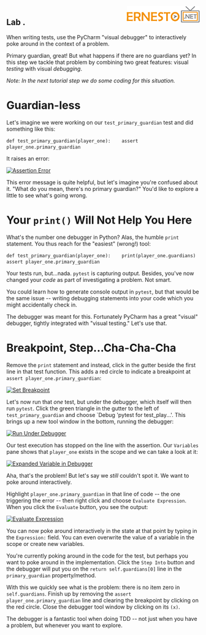 <img align="right" src="../logo.png">


Lab . 
----------------------------

When writing tests, use the PyCharm "visual debugger" to interactively
poke around in the context of a problem.



Primary guardian, great! But what happens if there are no guardians yet?
In this step we tackle that problem by combining two great features:
visual *testing* with visual *debugging*.

*Note: In the next tutorial step we do some coding for this situation.*

Guardian-less
=============

Let's imagine we were working on our `test_primary_guardian` test and
did something like this:

``` {.prism-code .language-python .content style="color:#9CDCFE;background-color:#1E1E1E;font-size:large"}
def test_primary_guardian(player_one):    assert player_one.primary_guardian
```

It raises an error:

[![Assertion
Error](./images/assertion_error.png "Assertion Error")](https://www.jetbrains.com/pycharm/guide/static/407e4cc8d63bfec79a03b70d284e514d/cd1d6/assertion_error.png)

This error message is quite helpful, but let's imagine you're confused
about it. "What do you mean, there's no primary guardian?" You'd like to
explore a little to see what's going wrong.

Your `print()` Will Not Help You Here
=====================================

What's the number one debugger in Python? Alas, the humble `print`
statement. You thus reach for the "easiest" (wrong!) tool:

``` {.prism-code .language-python .content style="color:#9CDCFE;background-color:#1E1E1E;font-size:large"}
def test_primary_guardian(player_one):    print(player_one.guardians)    assert player_one.primary_guardian
```

Your tests run, but...nada. `pytest` is capturing output. Besides,
you've now changed your *code* as part of investigating a problem. Not
smart.

You could learn how to generate console output in `pytest`, but that
would be the same issue -- writing debugging statements into your code
which you might accidentally check in.

The debugger was meant for this. Fortunately PyCharm has a great
"visual" debugger, tightly integrated with "visual testing." Let's use
that.

Breakpoint, Step...Cha-Cha-Cha
==============================

Remove the `print` statement and instead, click in the gutter beside the
first line in that test function. This adds a red circle to indicate a
breakpoint at `assert player_one.primary_guardian`:

[![Set
Breakpoint](./images/breakpoint.png "Set Breakpoint")](https://www.jetbrains.com/pycharm/guide/static/faed79d92c2ad2c3b1cd2a9fb00b0152/e5715/breakpoint.png)

Let's now run that *one* test, but under the debugger, which itself will
then run `pytest`. Click the green triangle in the gutter to the left of
`test_primary_guardian` and choose \`Debug 'pytest for test\_play...'.
This brings up a new tool window in the bottom, running the debugger:

[![Run Under
Debugger](./images/run_under_debugger.png "Run Under Debugger")](./images/run_under_debugger.png)

Our test execution has stopped on the line with the assertion. Our
`Variables` pane shows that `player_one` exists in the scope and we can
take a look at it:

[![Expanded Variable in
Debugger](./images/no_guardians.png "Expanded Variable in Debugger")](./images/no_guardians.png)

Aha, that's the problem! But let's say we *still* couldn't spot it. We
want to poke around interactively.

Highlight `player_one.primary_guardian` in that line of code -- the one
triggering the error -- then right click and choose
`Evaluate Expression`. When you click the `Evaluate` button, you see the
output:

[![Evaluate
Expression](./images/evaluate_expression.png "Evaluate Expression")](https://www.jetbrains.com/pycharm/guide/static/811d8308f92e1669e042ea889762cf1b/f2d92/evaluate_expression.png)

You can now poke around interactively in the state at that point by
typing in the `Expression:` field. You can even overwrite the value of a
variable in the scope or create new variables.

You're currently poking around in the code for the test, but perhaps you
want to poke around in the implementation. Click the `Step Into` button
and the debugger will put you on the `return self.guardians[0]` line in
the `primary_guardian` property/method.

With this we quickly see what is the problem: there is no item zero in
`self.guardians`. Finish up by removing the
`assert player_one.primary_guardian` line and clearing the breakpoint by
clicking on the red circle. Close the debugger tool window by clicking
on its `(x)`.

The debugger is a fantastic tool when doing TDD -- not just when you
have a problem, but whenever you want to explore.
